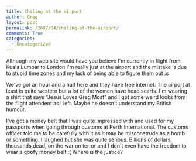 ```yaml
---
title: Chiling at the airport
author: Greg
layout: post
permalink: /2007/04/chiling-at-the-airport/
comments: True
categories:
  - Uncategorized
---
```

Although my web site would have you believe I'm currently in flight from Kuala Lumpar to London I'm really just at the airport and the mistake is due to stupid time zones and my lack of being able to figure them out :s

We've got an hour and a half here and they have free internet. The airport at least is quite western but a lot of the women have head scarfs. I'm wearing a shirt that says "Jesus Loves Greg Most" and I got some weird looks from the flight attendent as I left. Maybe he doesn't understand my British humour.

I've got a money belt that I was quite impressed with and used for my passports when going through customs at Perth International. The customs officer told me to be carefully with it as it may be misconstrude as a bomb or something. I laughed but she was quite serious. Billions of dollars, thousands dead, on the war on terror and I don't even have the freedom to wear a goofy money belt :( Where is the justice?
